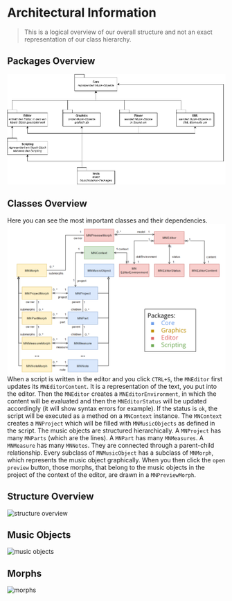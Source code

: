 # Architectural Information

> This is a logical overview of our overall structure and not an exact representation of our class hierarchy.

## Packages Overview
![packages overview](images/packages.png)

## Classes Overview
Here you can see the most important classes and their dependencies. 
![classes overview](images/classes.png)  
When a script is written in the editor and you click `CTRL+S`, the `MNEditor` first updates its `MNEditorContent`. It is a representation of the text, you put into the editor. Then the `MNEditor` creates a `MNEditorEnvironment`, in which the content will be evaluated and then the `MNEditorStatus` will be updated accordingly (it will show syntax errors for example). If the status is `ok`, the script will be executed as a method on a `MNContext` instance. The `MNContext` creates a `MNProject` which will be filled with `MNMusicObjects` as defined in the script. The music objects are structured hierarchically. A `MNProject` has many `MNParts` (which are the lines). A `MNPart` has many `MNMeasures`. A `MNMeasure` has many `MNNotes`. They are connected through a parent-child relationship.
Every subclass of `MNMusicObject` has a subclass of `MNMorph`, which represents the music object graphically. When you then click the `open preview` button, those morphs, that belong to the music objects in the project of the context of the editor, are drawn in a `MNPreviewMorph`.

## Structure Overview
![structure overview](images/structure-overview.png)


## Music Objects 
![music objects](images/music-objects.png)


## Morphs
![morphs](images/morph-structure.png)
